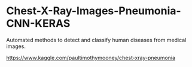 # Chest-X-Ray-Images-Pneumonia-CNN-KERAS

Automated methods to detect and classify human diseases from medical images.


https://www.kaggle.com/paultimothymooney/chest-xray-pneumonia
